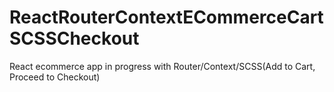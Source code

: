 # ReactRouterContextECommerceCartSCSSCheckout
React ecommerce app in progress with Router/Context/SCSS(Add to Cart, Proceed to Checkout)
